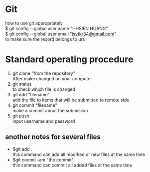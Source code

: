 # Git
how to use git appropriately<br>
$ git config --global user.name "I-HSIEN HUANG"<br>
$ git config --global user.email "isytkr34@gmail.com"<br>
to make sure the record belongs to urs

# Standard operating procedure
1. git clone "from the repository" <br>
After make changed on your computer <br>
2. git status <br>
 to check which file is changed <br>
3. git add "filename" <br>
add the file to items that will be submitted to remote side <br>
4. git commit "filename" <br>
 make a commit about the submisiion <br>
5. git push <br>
input username and password <br>

## another notes for several files
+ $git add . <br>
this command can add all modified or new files at the same time  <br>
+ $git coomit -am "the commit" <br>
this command can commit all added files at the same time

